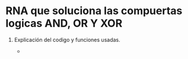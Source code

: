 # RNA que soluciona las compuertas logicas AND, OR Y XOR
1. Explicación del codigo y funciones usadas.
   
   - 
